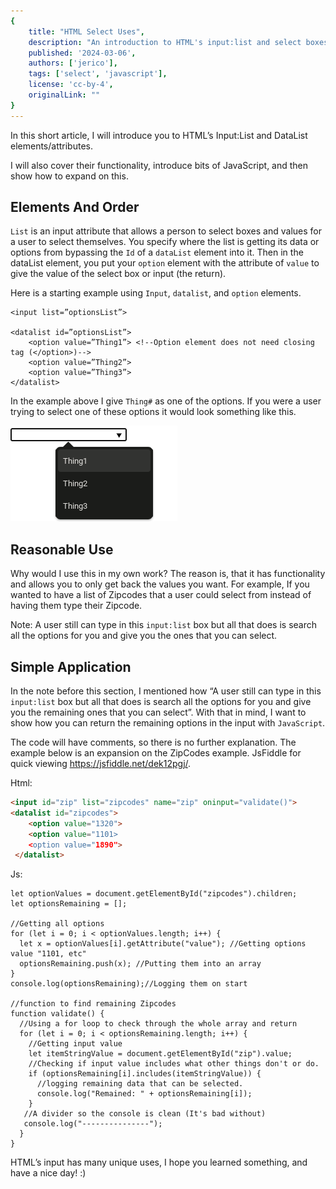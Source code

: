 ```yaml
---
{
    title: "HTML Select Uses",
    description: "An introduction to HTML's input:list and select boxes.",
    published: '2024-03-06',
    authors: ['jerico'],
    tags: ['select', 'javascript'],
    license: 'cc-by-4',
    originalLink: ""
}
---
```


In this short article, I will introduce you to HTML’s Input:List and DataList elements/attributes. 

I will also cover their functionality, introduce bits of JavaScript, and then show how to expand on this.

##  Elements And Order

`List` is an input attribute that allows a person to select boxes and values for a user to select themselves. You specify where the list is getting its data or options from bypassing the `Id` of a `dataList` element into it. Then in the dataList element, you put your `option` element with the attribute of `value` to give the value of the select box or input (the return).

Here is a starting example using `Input`, `datalist`, and `option` elements.

```
<input list=”optionsList”>

<datalist id=”optionsList”>
	<option value=”Thing1”> <!--Option element does not need closing tag (</option>)-->
	<option value=”Thing2”>
	<option value=”Thing3”>
</datalist>
```

In the example above I give `Thing#` as one of the options. If you were a user trying to select one of these options it would look something like this.

 ![Options, input, datalist example.](./optionsPic.png)

## Reasonable Use 

Why would I use this in my own work? The reason is, that it has functionality and allows you to only get back the values you want. For example, If you wanted to have a list of Zipcodes that a user could select from instead of having them type their Zipcode.

Note: A user still can type in this `input:list` box but all that does is search all the options for you and give you the ones that you can select.

## Simple Application

In the note before this section, I mentioned how “A user still can type in this `input:list` box but all that does is search all the options for you and give you the remaining ones that you can select”.  With that in mind, I want to show how you can return the remaining options in the input with `JavaScript`. 

The code will have comments, so there is no further explanation. The example below is an expansion on the ZipCodes example.
JsFiddle for quick viewing https://jsfiddle.net/dek12pgj/. 

Html:
```html
<input id="zip" list="zipcodes" name="zip" oninput="validate()">
<datalist id="zipcodes">
	<option value="1320">
	<option value="1101>
	<option value="1890">
 </datalist> 
```

Js:
```
let optionValues = document.getElementById("zipcodes").children;
let optionsRemaining = [];

//Getting all options
for (let i = 0; i < optionValues.length; i++) {
  let x = optionValues[i].getAttribute("value"); //Getting options value "1101, etc"
  optionsRemaining.push(x); //Putting them into an array
}
console.log(optionsRemaining);//Logging them on start

//function to find remaining Zipcodes
function validate() {
  //Using a for loop to check through the whole array and return
  for (let i = 0; i < optionsRemaining.length; i++) {
    //Getting input value
    let itemStringValue = document.getElementById("zip").value;
    //Checking if input value includes what other things don't or do.
    if (optionsRemaining[i].includes(itemStringValue)) {
      //logging remaining data that can be selected.
      console.log("Remained: " + optionsRemaining[i]);
    }
   //A divider so the console is clean (It's bad without)
   console.log("---------------");
  }
}
```

HTML’s input has many unique uses, I hope you learned something, and have a nice day! :)

